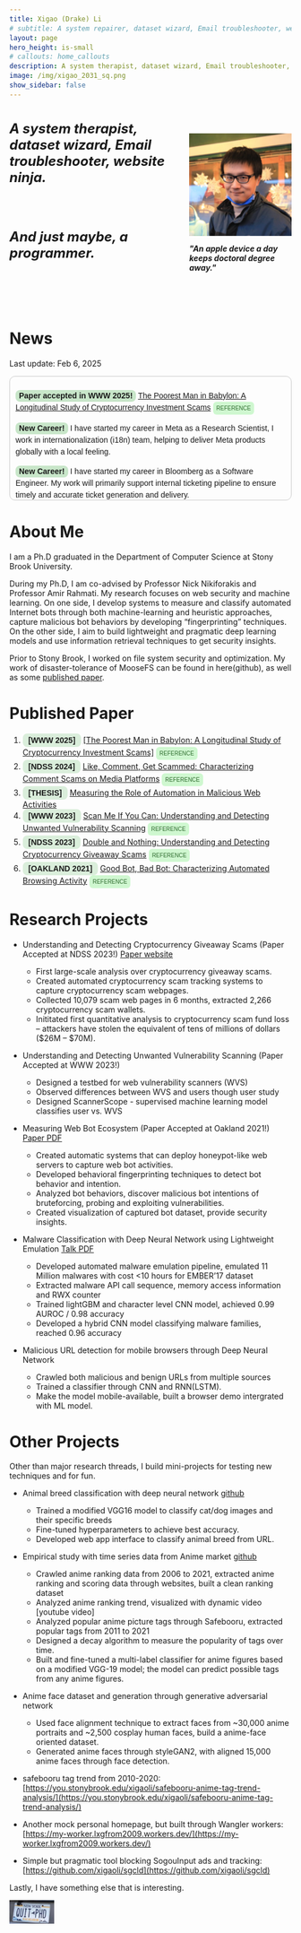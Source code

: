 ```yaml
---
title: Xigao (Drake) Li
# subtitle: A system repairer, dataset wizard, Email troubleshooter, website ninja. probably a programmer. An apple a day keeps doctoral degree away.
layout: page
hero_height: is-small
# callouts: home_callouts
description: A system therapist, dataset wizard, Email troubleshooter, website ninja. probably a programmer. An apple device a day keeps doctoral degree away.
image: /img/xigao_2031_sq.png
show_sidebar: false
---
```


<style>
  .text-wrapper {
    max-width: 600px;
    font-size: 24px;
    font-style: italic;
    font-weight: bold;
  }
  .profile-img-container {
    display: flex;
    flex-direction: column;
    justify-content: center;
    align-items: center;
  }
  .image-quote {
    font-style: italic;
    font-weight: bold;
  }

  .publication-head {
    background-color: rgba(76,175,80,0.2); /* Green background */
    font-weight: bold;
    font-family: "Arial", "Helvetica", sans-serif; /* Clean, readable font */
    padding: 4px 10px; /* Add padding for spacing */
    border-radius: 8px; /* Rounded corners */
    display: inline-block; /* Ensures padding and background wrap properly */
    font-size: 14px; /* Adjust font size */
    text-transform: uppercase; /* Make text uppercase for emphasis */
}

  .span-news-head {
    background-color: rgba(76,175,80, 0.3); /* Green background */
    font-weight: bold;
    font-family: "Arial", "Helvetica", sans-serif; /* Clean, readable font */
    padding: 0px 6px; /* Add padding for spacing */
    border-radius: 8px; /* Rounded corners */
    display: inline-block; /* Ensures padding and background wrap properly */
    font-size: 14px; /* Adjust font size */
}

  .news-box {
      height: 200px; /* Fixed height to limit space usage */
      border: 1px solid #ccc; /* Light gray border for visibility */
      border-radius: 10px; /* Rounded corners */
      padding: 10px;
      overflow-y: auto; /* Enable vertical scrolling */
      font-family: Arial, sans-serif;
      font-size: 14px;
      line-height: 1.5; /* Improve readability */
  }
  /* Styles for the modal */
        .modal {
            display: none; /* Hidden by default */
            position: fixed;
            z-index: 1000;
            left: 0;
            top: 0;
            width: 100%;
            height: 100%;
            background-color: rgba(57, 57, 57, 0.5);
        }

        .modal-content {
            background-color: white;
            padding: 20px;
            border-radius: 8px;
            width: 70%;
            max-width: 800px;
            margin: 15% auto;
            position: relative;
            text-align: center;
        }

        .close-btn {
            background: lightgrey;
            color: black;
            border: none;
            padding: 8px 16px;
            cursor: pointer;
            border-radius: 4px;
            margin-top: 10px;
            font-family: "SF Mono", "Menlo", "Consolas", "Courier New", monospace;
        }

        .copy-btn {
            background: lightgreen;
            color: black;
            border: none;
            padding: 8px 16px;
            cursor: pointer;
            border-radius: 4px;
            margin-top: 10px;
            font-family: "SF Mono", "Menlo", "Consolas", "Courier New", monospace;
        }

        textarea {
            width: 100%;
            height: 120px;
            resize: none;
            font-family: "SF Mono", "Menlo", "Consolas", "Courier New", monospace;
            background-color: #f5f5f5; /* Light gray background for better contrast */
            border: 1px solid #ccc;
            padding: 8px;
            color: #333333;
        }
        .hidden-reference {
            display: none;
        }
      /* button styles */
      .reference-btn {
        background-color: rgba(102, 236, 107, 0.3); /* Same green with 20% opacity */
        border: 2px solid rgba(192, 245, 194, 0.1); /* Subtle green border */
        color: #2d6a2d; /* Dark green text, same as span */
        font-family: "Arial", "Helvetica", sans-serif;
        padding: 4px 4px; 
        border-radius: 6px; 
        font-size: 10px;
        cursor: pointer;
        text-transform: uppercase; /* Optional: makes it stand out */
        transition: all 0.3s ease-in-out;
        display: inline-block;
      }

      .reference-btn:hover {
          background-color: rgba(76, 175, 80, 0.7); /* Slightly stronger green on hover */
          border-color: rgba(76, 175, 80, 0.7); /* Darken border slightly */
      }


</style>

<!-- The Modal to display reference -->
<div id="referenceModal" class="modal">
    <div class="modal-content">
        <h3>Reference</h3>
        <textarea id="referenceText" readonly>
--        
        </textarea>
        <br>
        <button class="copy-btn" onclick="copyReference()">Copy</button>
        <button class="close-btn" onclick="closeModal()">Close</button>
    </div>
</div>

<script>
function openModal(referenceId) {
            let referenceText = document.getElementById(referenceId).innerText.trim();
            document.getElementById("referenceText").value = referenceText;
            document.getElementById("referenceModal").style.display = "block";
        }
        function closeModal() {
            document.getElementById("referenceModal").style.display = "none";
        }
        function copyReference() {
            let textArea = document.getElementById("referenceText");
            textArea.select();
            textArea.setSelectionRange(0, 99999); // For mobile devices
            navigator.clipboard.writeText(textArea.value);
            alert("Reference copied!");
        }
</script>

<div class="columns">
  <div class="column is-6">
    <div class="text-wrapper">
      <p>A system therapist, dataset wizard, Email troubleshooter, website ninja.</p>
      <br>
      <p>And just maybe, a programmer. </p>
    <br>
    <br>
    </div>
  </div>
  <div class="profile-img-container">
    <img src="img/xigao_2031_sq.png" alt="Profile Image" width="300px">
    <p class="image-quote">"An apple device a day keeps doctoral degree away."</p>
  </div>
</div>

# News
<p> Last update: Feb 6, 2025</p>
<div class="news-box">

<span class="span-news-head">Paper accepted in WWW 2025!</span> [The Poorest Man in Babylon: A Longitudinal Study of Cryptocurrency Investment Scams](#news)
<button class="reference-btn" onclick="openModal('ref-muzammil2025crimson')">Reference</button>
<span id="ref-muzammil2025crimson" class="hidden-reference">
  @inproceedings{muzammil2025crimson,
    title = {The Poorest Man in Babylon: A Longitudinal Study of Cryptocurrency Investment Scams},
    author = {Muhammad Muzammil and Abisheka Pitumpe and Xigao Li and Amir Rahmati and Nick Nikiforakis},
    booktitle = {Proceedings of the Web Conference (WWW)},
    year = {2025},
  }
</span>
<br>

<span class="span-news-head">New Career!</span> <span>I have started my career in Meta as a Research Scientist, I work in internationalization (i18n) team, helping to deliver Meta products globally with a local feeling.</span> 
<br>

<span class="span-news-head">New Career!</span> <span>I have started my career in Bloomberg as a Software Engineer. My work will primarily support internal ticketing pipeline to ensure timely and accurate ticket generation and delivery.</span> 
<br>

<span class="span-news-head">Paper accepted in NDSS 2024!</span> [Like, Comment, Get Scammed: Characterizing Comment Scams on Media Platforms](https://like-comment-get-scammed.github.io/)
<button class="reference-btn" onclick="openModal('ref-li2024commentscams')">Reference</button>
<span id="ref-li2024commentscams" class="hidden-reference">
  @inproceedings{li2024commentscams,
    title = {Like, Comment, Get Scammed: Characterizing Comment Scams on Media Platforms},
    author = {Xigao Li and Amir Rahmati and Nick Nikiforakis},
    booktitle = {Proceedings of the Network and Distributed System Security Symposium (NDSS)},
    year = {2024},
  }
</span>
<br>

<span style="color:LightSalmon">I have successfully defended my Ph.D thesis, “Measuring the Role of Automation in Malicious Web Activities” on August 4th, 2023. </span>
<br>

<span class="span-news-head">Paper accepted in WWW 2023!</span> [Scan Me If You Can: Understanding and Detecting Unwanted Vulnerability Scanning](https://scan-me-if-you-can.github.io)
<button class="reference-btn" onclick="openModal('ref-li2023scanme')">Reference</button>
<span id="ref-li2023scanme" class="hidden-reference">
  @inproceedings{li2023scanme,
    author = {Li, Xigao and Amin Azad, Babak and Rahmati, Amir and Nikiforakis, Nick},
    title = {Scan Me If You Can: Understanding and Detecting Unwanted Vulnerability Scanning},
    year = {2023},
    booktitle = {Proceedings of the ACM Web Conference (WWW)},
    }
</span>
<br>

<span class="span-news-head">Paper accepted in NDSS 2023!</span> [Double and Nothing: Understanding and Detecting Cryptocurrency Giveaway Scams](https://double-and-nothing.github.io/)
<button class="reference-btn" onclick="openModal('ref-li2023cryptoscams')">Reference</button>
<span id="ref-li2023cryptoscams" class="hidden-reference">
  @inproceedings{li2023cryptoscams,
    title = {Double and Nothing: Understanding and Detecting Cryptocurrency Giveaway Scams},
    author = {Xigao Li and Anurag Yepuri and Nick Nikiforakis},
    booktitle = {Proceedings of the Network and Distributed System Security Symposium (NDSS)},
    year = {2023},
   }
</span>
<br>

<span class="span-news-head">Paper Accepted at Oakland 2021!</span> [Good Bot, Bad Bot: Characterizing Automated Browsing Activity](https://you.stonybrook.edu/xigaoli/files/2021/04/goodbotbadbot_oakland2021.pdf)
<button class="reference-btn" onclick="openModal('ref-li2021botcharacterization')">Reference</button>
<span id="ref-li2021botcharacterization" class="hidden-reference">
  @inproceedings{li2021botcharacterization,
    title = {Good Bot, Bad Bot: Characterizing Automated Browsing Activity},
    author = {Xigao Li and Babak {Amin Azad} and Amir Rahmati and Nick Nikiforakis},
    booktitle = {Proceedings of the 42nd IEEE Symposium on Security and Privacy (IEEE S\&P)},
    year = {2021},
   }     
</span>
<br>
</div>

# About Me

I am a Ph.D graduated in the Department of Computer Science at Stony Brook University.

During my Ph.D, I am co-advised by Professor Nick Nikiforakis and Professor Amir Rahmati. My research focuses on web security and machine learning. On one side, I develop systems to measure and classify automated Internet bots through both machine-learning and heuristic approaches, capture malicious bot behaviors by developing “fingerprinting” techniques. On the other side, I aim to build lightweight and pragmatic deep learning models and use information retrieval techniques to get security insights.

Prior to Stony Brook, I worked on file system security and optimization. My work of disaster-tolerance of MooseFS can be found in here(github), as well as some [published paper](https://link.springer.com/article/10.1007/s11227-016-1902-9).

# Published Paper

<ol>
  <li>
    <span class="publication-head">[WWW 2025]</span> <a href="">[The Poorest Man in Babylon: A Longitudinal Study of Cryptocurrency Investment Scams]</a>
    <button class="reference-btn" onclick="openModal('ref-muzammil2025crimson')">Reference</button>
    <span id="ref-muzammil2025crimson" class="hidden-reference">
      @inproceedings{muzammil2025crimson,
        title = {The Poorest Man in Babylon: A Longitudinal Study of Cryptocurrency Investment Scams},
        author = {Muhammad Muzammil and Abisheka Pitumpe and Xigao Li and Amir Rahmati and Nick Nikiforakis},
        booktitle = {Proceedings of the Web Conference (WWW)},
        year = {2025},
      }
    </span>
  </li>

  <li>
    <span class="publication-head">[NDSS 2024]</span> <a href="https://like-comment-get-scammed.github.io/">Like, Comment, Get Scammed: Characterizing Comment Scams on Media Platforms</a>
    <button class="reference-btn" onclick="openModal('ref-li2024commentscams')">Reference</button>
    <span id="ref-li2024commentscams" class="hidden-reference">
      @inproceedings{li2024commentscams,
        title = {Like, Comment, Get Scammed: Characterizing Comment Scams on Media Platforms},
        author = {Xigao Li and Amir Rahmati and Nick Nikiforakis},
        booktitle = {Proceedings of the Network and Distributed System Security Symposium (NDSS)},
        year = {2024},
      }
    </span>
  </li>

  <li>
    <span class="publication-head">[Thesis]</span> <a href="files/xigao-thesis-presentation-slides.pdf">Measuring the Role of Automation in Malicious Web Activities</a>
  </li>
  <li>
  <span class="publication-head">[WWW 2023]</span> <a href="https://scan-me-if-you-can.github.io">Scan Me If You Can: Understanding and Detecting Unwanted Vulnerability Scanning</a>
  <button class="reference-btn" onclick="openModal('ref-li2023scanme')">Reference</button>
  <span id="ref-li2023scanme" class="hidden-reference">
    @inproceedings{li2023scanme,
      author = {Li, Xigao and Amin Azad, Babak and Rahmati, Amir and Nikiforakis, Nick},
      title = {Scan Me If You Can: Understanding and Detecting Unwanted Vulnerability Scanning},
      year = {2023},
      booktitle = {Proceedings of the ACM Web Conference (WWW)},
      }
  </span>
  </li>
  
  <li>
  <span class="publication-head">[NDSS 2023]</span> <a href="https://double-and-nothing.github.io/">Double and Nothing: Understanding and Detecting Cryptocurrency Giveaway Scams</a>
  <button class="reference-btn" onclick="openModal('ref-li2023cryptoscams')">Reference</button>
  <span id="ref-li2023cryptoscams" class="hidden-reference">
    @inproceedings{li2023cryptoscams,
      title = {Double and Nothing: Understanding and Detecting Cryptocurrency Giveaway Scams},
      author = {Xigao Li and Anurag Yepuri and Nick Nikiforakis},
      booktitle = {Proceedings of the Network and Distributed System Security Symposium (NDSS)},
      year = {2023},
    }
  </span>
  </li>

  <li>
    <span class="publication-head">[Oakland 2021]</span> <a href="https://you.stonybrook.edu/xigaoli/files/2021/04/goodbotbadbot_oakland2021.pdf">Good Bot, Bad Bot: Characterizing Automated Browsing Activity</a>
    <button class="reference-btn" onclick="openModal('ref-li2021botcharacterization')">Reference</button>
    <span id="ref-li2021botcharacterization" class="hidden-reference">
      @inproceedings{li2021botcharacterization,
        title = {Good Bot, Bad Bot: Characterizing Automated Browsing Activity},
        author = {Xigao Li and Babak {Amin Azad} and Amir Rahmati and Nick Nikiforakis},
        booktitle = {Proceedings of the 42nd IEEE Symposium on Security and Privacy (IEEE S\&P)},
        year = {2021},
      }     
    </span>
  </li>
</ol>

# Research Projects

* Understanding and Detecting Cryptocurrency Giveaway Scams (Paper Accepted at NDSS 2023!) [Paper website](https://double-and-nothing.github.io/)

  - First large-scale analysis over cryptocurrency giveaway scams.
  - Created automated cryptocurrency scam tracking systems to capture cryptocurrency scam webpages.
  - Collected 10,079 scam web pages in 6 months, extracted 2,266 cryptocurrency scam wallets.
  - Inititated first quantitative analysis to cryptocurrency scam fund loss – attackers have stolen the equivalent of tens of millions of dollars ($26M – $70M).

* Understanding and Detecting Unwanted Vulnerability Scanning (Paper Accepted at WWW 2023!)
  - Designed a testbed for web vulnerability scanners (WVS)
  - Observed differences between WVS and users though user study
  - Designed ScannerScope - supervised machine learning model classifies user vs. WVS

* Measuring Web Bot Ecosystem (Paper Accepted at Oakland 2021!) [Paper PDF](https://you.stonybrook.edu/xigaoli/files/2021/04/goodbotbadbot_oakland2021.pdf)

  - Created automatic systems that can deploy honeypot-like web servers to capture web bot activities.
  - Developed behavioral fingerprinting techniques to detect bot behavior and intention.
  - Analyzed bot behaviors, discover malicious bot intentions of bruteforcing, probing and exploiting vulnerabilities.
  - Created visualization of captured bot dataset, provide security insights.

* Malware Classification with Deep Neural Network using Lightweight Emulation [Talk PDF](https://www.camlis.org/s/camlis_2021_li.pdf)

  - Developed automated malware emulation pipeline, emulated 11 Million malwares with cost <10 hours for EMBER’17 dataset
  - Extracted malware API call sequence, memory access information and RWX counter
  - Trained lightGBM and character level CNN model, achieved 0.99 AUROC / 0.98 accuracy
  - Developed a hybrid CNN model classifying malware families, reached 0.96 accuracy

* Malicious URL detection for mobile browsers through Deep Neural Network 

  - Crawled both malicious and benign URLs from multiple sources
  - Trained a classifier through CNN and RNN(LSTM).
  - Make the model mobile-available, built a browser demo intergrated with ML model.


# Other Projects

Other than major research threads, I build mini-projects for testing new techniques and for fun.

* Animal breed classification with deep neural network [github](https://github.com/xigaoli/animal-breed-classification)

  - Trained a modified VGG16 model to classify cat/dog images and their specific breeds
  - Fine-tuned hyperparameters to achieve best accuracy.
  - Developed web app interface to classify animal breed from URL.

* Empirical study with time series data from Anime market [github](https://github.com/xigaoli/anime-ranking-trends)

  - Crawled anime ranking data from 2006 to 2021, extracted anime ranking and scoring data through websites, built a clean ranking dataset
  - Analyzed anime ranking trend, visualized with dynamic video [youtube video]
  - Analyzed popular anime picture tags through Safebooru, extracted popular tags from 2011 to 2021
  - Designed a decay algorithm to measure the popularity of tags over time.
  - Built and fine-tuned a multi-label classifier for anime figures based on a modified VGG-19 model; the model can predict possible tags from any anime figures.

* Anime face dataset and generation through generative adversarial network

  - Used face alignment technique to extract faces from ~30,000 anime portraits and ~2,500 cosplay human faces, build a anime-face oriented dataset.
  - Generated anime faces through styleGAN2, with aligned 15,000 anime faces through face detection.


* safebooru tag trend from 2010-2020:
 [https://you.stonybrook.edu/xigaoli/safebooru-anime-tag-trend-analysis/](https://you.stonybrook.edu/xigaoli/safebooru-anime-tag-trend-analysis/)
* Another mock personal homepage, but built through Wangler workers:
[https://my-worker.lxgfrom2009.workers.dev/](https://my-worker.lxgfrom2009.workers.dev/)
* Simple but pragmatic tool blocking SogouInput ads and tracking:
[https://github.com/xigaoli/sgcld](https://github.com/xigaoli/sgcld)

<p>Lastly, I have something else that is interesting.</p>
<a href="https://quitphd.com"><img src="img/quit_cr.jpg" alt="Quit PhD" width="80px"></a>

[NA]: #

